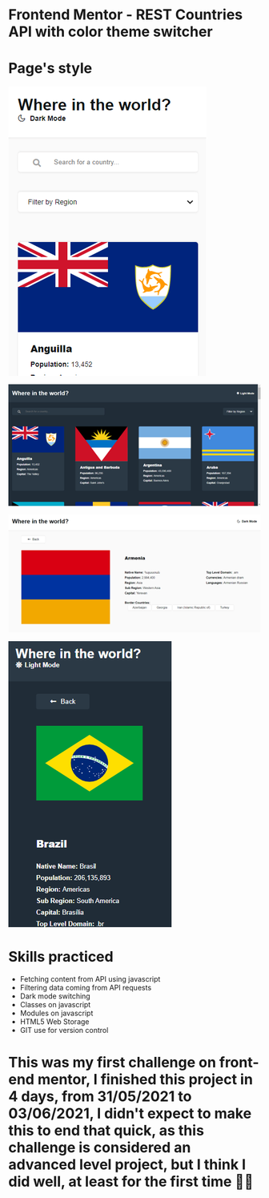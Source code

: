 # Frontend Mentor - REST Countries API with color theme switcher

# Page's style

![Design view of light mode for main page on mobiles](./sources/lightModeMainPageMobile.png)<br>

![Design view of dark mode for main page on desktops](./sources/darkModeMainPageDesktop.png)<br>

![Design view of light mode for details page on desktop](./sources/lightModeDetailsPageDesktop.png)<br>

![Design view of dark mode for details page on mobile](./sources/darkModeDetailsPageMobile.png)<br>

# Skills practiced
* Fetching content from API using javascript
* Filtering data coming from API requests
* Dark mode switching
* Classes on javascript
* Modules on javascript
* HTML5 Web Storage
* GIT use for version control

# This was my first challenge on front-end mentor, I finished this project in 4 days, from 31/05/2021 to 03/06/2021, I didn't expect to make this to end that quick, as this challenge is considered an advanced level project, but I think I did well, at least for the first time 🤷‍♂️



